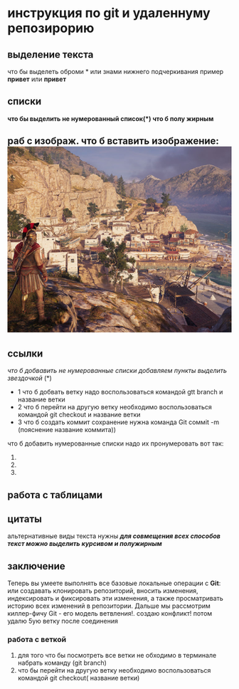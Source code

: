 
# инструкция по git и удаленнуму репозирорию

## выделение текста
что бы выделеть оброми *
или знами нижнего подчеркивания пример **привет** или __привет__
## списки
**что бы выделить не нумерованный список(*)
что б полу жирным**
## раб с изображ. что б вставить изображение: ![это спарта](sparta.jpg)

## ссылки
_что б добвавить не нумерованные списки добавляем пункты выделить звездочкой_ (*)
* 1 что б добвать ветку надо воспользоваться командой gtt branch и название ветки
* 2 что б перейти на другую ветку необходимо воспользоваться командой git checkout и название ветки
* 3 что б создать коммит  сохранение нужна команда Git cоммit -m (пояснение название коммита))

что б добавить нумерованные списки надо их пронумеровать вот так:

 1. 
 2.
 3.
## работа  с таблицами

## цитаты
альтернативные виды текста нужны __*для совмещения всех способов текст можно выделить курсивом и полужирным*__ 
## заключение
Теперь вы умеете выполнять все базовые локальные операции с **Git**: или создавать клонировать репозиторий, вносить изменения, индексировать и фиксировать эти изменения, а также просматривать историю всех изменений в репозитории. Дальше мы рассмотрим киллер-фичу Git - его модель ветвления!.
 создаю конфликт!
 потом удалю 5ую ветку после соединения

### работа с веткой  
  1.  для того что бы посмотреть все ветки не обходимо в терминале набрать команду (git branch)    
2. что бы перейти на другую ветку необходимо воспользоваться командой git checkout( название ветки)





 
